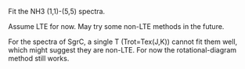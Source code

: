 Fit the NH3 (1,1)-(5,5) spectra.

Assume LTE for now. May try some non-LTE methods in the future.

For the spectra of SgrC, a single T (Trot=Tex(J,K)) cannot fit them well, which might suggest they are non-LTE. For now the rotational-diagram method still works.
